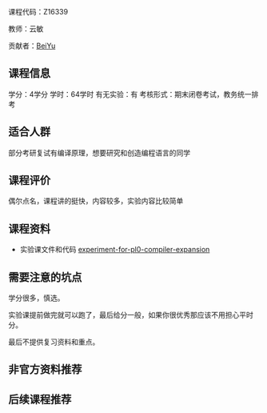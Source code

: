 课程代码：Z16339

教师：云敏

贡献者：[BeiYu](https://github.com/beiyuouo/)

## 课程信息

学分：4学分
学时：64学时
有无实验：有
考核形式：期末闭卷考试，教务统一排考

## 适合人群

部分考研复试有编译原理，想要研究和创造编程语言的同学

## 课程评价

偶尔点名，课程讲的挺快，内容较多，实验内容比较简单

## 课程资料

- 实验课文件和代码 [experiment-for-pl0-compiler-expansion](https://github.com/beiyuouo/experiment-for-pl0-compiler-expansion)

## 需要注意的坑点

学分很多，慎选。

实验课提前做完就可以跑了，最后给分一般，如果你很优秀那应该不用担心平时分。

最后不提供复习资料和重点。

## 非官方资料推荐


## 后续课程推荐

